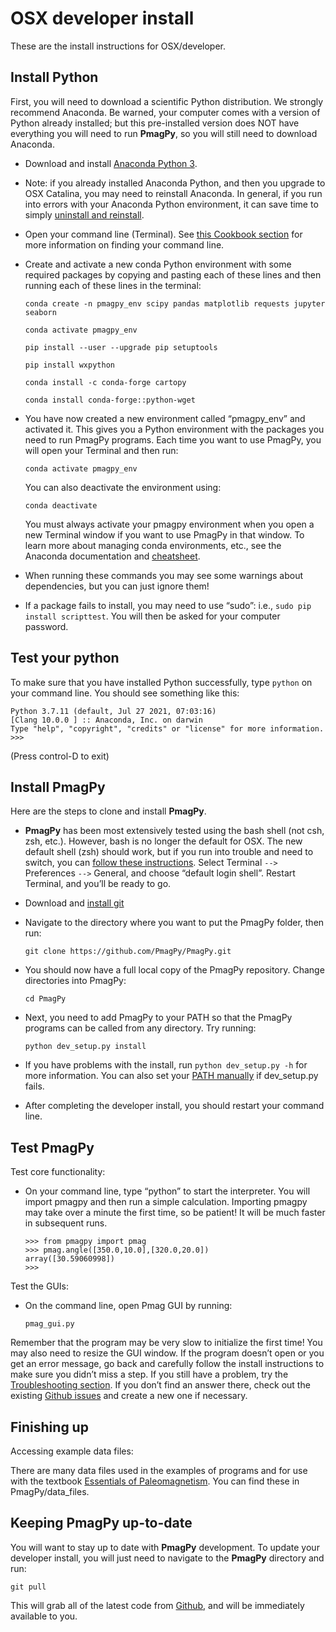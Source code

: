 # OSX developer install

These are the install instructions for OSX/developer.

## Install Python

First, you will need to download a scientific Python distribution. We
strongly recommend Anaconda. Be warned, your computer comes with a
version of Python already installed; but this pre-installed version does
NOT have everything you will need to run **PmagPy**, so you will still
need to download Anaconda.

- Download and install [Anaconda Python
  3](https://www.anaconda.com/download).

- Note: if you already installed Anaconda Python, and then you upgrade
  to OSX Catalina, you may need to reinstall Anaconda. In general, if
  you run into errors with your Anaconda Python environment, it can
  save time to simply [uninstall and
  reinstall](https://docs.anaconda.com/anaconda/install/uninstall/).

- Open your command line (Terminal). See [this Cookbook
  section](https://earthref.org/PmagPy/cookbook/#command_line) for
  more information on finding your command line.

- Create and activate a new conda Python environment with some required
  packages by copying and pasting each of these lines and then running each of these lines in the terminal:

  ```
  conda create -n pmagpy_env scipy pandas matplotlib requests jupyter seaborn
  ```

  ```
  conda activate pmagpy_env
  ```
  
  ```
  pip install --user --upgrade pip setuptools
  ```

  ```  
  pip install wxpython
  ```

  ```
  conda install -c conda-forge cartopy
  ```

  ```
  conda install conda-forge::python-wget
  ```

- You have now created a new environment called “pmagpy_env” and
  activated it. This gives you a Python environment with the packages
  you need to run PmagPy programs. Each time you want to use PmagPy,
  you will open your Terminal and then run:

  ```
  conda activate pmagpy_env
  ```

  You can also deactivate the environment using:

  ```
  conda deactivate
  ```

  You must always activate your pmagpy environment when you open a new
  Terminal window if you want to use PmagPy in that window. To learn
  more about managing conda environments, etc., see the Anaconda
  documentation and
  [cheatsheet](https://know.continuum.io/rs/387-XNW-688/images/conda-cheatsheet.pdf).

- When running these commands you may see some warnings about
  dependencies, but you can just ignore them!

- If a package fails to install, you may need to use “sudo”: i.e.,
  `sudo pip install scripttest`. You will then be asked for your
  computer password.

## Test your python

To make sure that you have installed Python successfully, type
`python` on your command line. You should see something like this:

```
Python 3.7.11 (default, Jul 27 2021, 07:03:16)
[Clang 10.0.0 ] :: Anaconda, Inc. on darwin
Type "help", "copyright", "credits" or "license" for more information.
>>>
```

(Press control-D to exit)

## Install PmagPy

Here are the steps to clone and install **PmagPy**.

- **PmagPy** has been most extensively tested using the bash shell (not
  csh, zsh, etc.). However, bash is no longer the default for OSX. The
  new default shell (zsh) should work, but if you run into trouble and
  need to switch, you can [follow these
  instructions](https://support.apple.com/guide/terminal/change-the-default-shell-trml113/mac).
  Select Terminal `-->` Preferences `-->` General, and choose
  “default login shell”. Restart Terminal, and you’ll be ready to go.

- Download and [install git](https://git-scm.com/downloads)

- Navigate to the directory where you want to put the PmagPy folder,
  then run:

  ```
  git clone https://github.com/PmagPy/PmagPy.git
  ```

- You should now have a full local copy of the PmagPy repository.
  Change directories into PmagPy:

  ```
  cd PmagPy
  ```

- Next, you need to add PmagPy to your PATH so that the PmagPy programs
  can be called from any directory. Try running:

  ```
  python dev_setup.py install
  ```

- If you have problems with the install, run `python dev_setup.py -h`
  for more information. You can also set your [PATH
  manually](https://earthref.org/PmagPy/cookbook/#setting_path) if
  dev_setup.py fails.

- After completing the developer install, you should restart your
  command line.

## Test PmagPy

Test core functionality:

- On your command line, type “python” to start the interpreter. You
  will import pmagpy and then run a simple calculation. Importing
  pmagpy may take over a minute the first time, so be patient! It will
  be much faster in subsequent runs.

  ```
  >>> from pmagpy import pmag
  >>> pmag.angle([350.0,10.0],[320.0,20.0])
  array([30.59060998])
  >>>
  ```

Test the GUIs:

- On the command line, open Pmag GUI by running:

  ```
  pmag_gui.py
  ```

Remember that the program may be very slow to initialize the first time!
You may also need to resize the GUI window. If the program doesn’t open
or you get an error message, go back and carefully follow the install
instructions to make sure you didn’t miss a step. If you still have a
problem, try the [Troubleshooting
section](https://earthref.org/PmagPy/cookbook/#trouble). If you don’t
find an answer there, check out the existing [Github
issues](https://github.com/PmagPy/PmagPy/issues) and create a new one
if necessary.

## Finishing up

Accessing example data files:

There are many data files used in the examples of programs and for use
with the textbook [Essentials of
Paleomagnetism](http://earthref.org/MAGIC/books/Tauxe/Essentials/WebBook3.html).
You can find these in PmagPy/data_files.

## Keeping PmagPy up-to-date

You will want to stay up to date with **PmagPy** development. To update
your developer install, you will just need to navigate to the **PmagPy**
directory and run:

```
git pull
```

This will grab all of the latest code from
[Github](https://github.com/PmagPy/PmagPy), and will be immediately
available to you.
